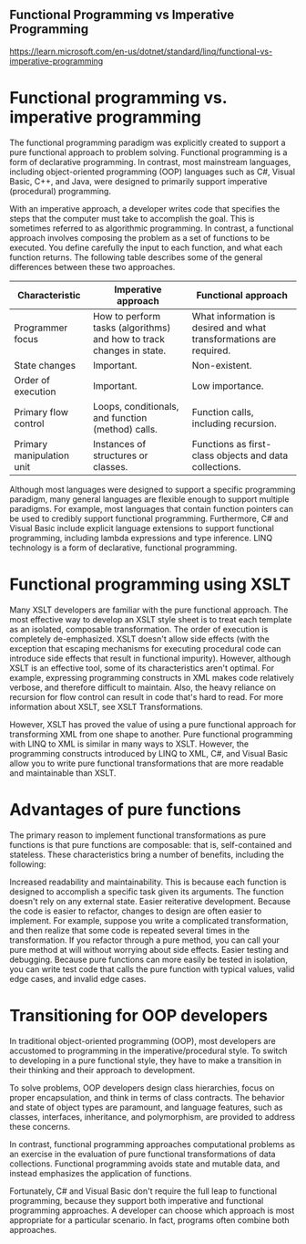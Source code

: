 ## Functional Programming vs Imperative Programming

https://learn.microsoft.com/en-us/dotnet/standard/linq/functional-vs-imperative-programming


# Functional programming vs. imperative programming
The functional programming paradigm was explicitly created to support a pure functional approach to problem solving. Functional programming is a form of declarative programming. In contrast, most mainstream languages, including object-oriented programming (OOP) languages such as C#, Visual Basic, C++, and Java, were designed to primarily support imperative (procedural) programming.

With an imperative approach, a developer writes code that specifies the steps that the computer must take to accomplish the goal. This is sometimes referred to as algorithmic programming. In contrast, a functional approach involves composing the problem as a set of functions to be executed. You define carefully the input to each function, and what each function returns. The following table describes some of the general differences between these two approaches.

|Characteristic	    | Imperative approach     |	Functional approach  |
| ------------------|-------------------------|----------------------|
|Programmer focus	  | How to perform tasks (algorithms) and how to track changes in state.	|What information is desired and what transformations are required. |
|State changes	    | Important.	            | Non-existent.         |
|Order of execution |	Important.	            | Low importance.       |
|Primary flow control |	Loops, conditionals, and function (method) calls.	| Function calls, including recursion. |
|Primary manipulation unit |Instances of structures or classes.	| Functions as first-class objects and data collections.|

Although most languages were designed to support a specific programming paradigm, many general languages are flexible enough to support multiple paradigms. For example, most languages that contain function pointers can be used to credibly support functional programming. Furthermore, C# and Visual Basic include explicit language extensions to support functional programming, including lambda expressions and type inference. LINQ technology is a form of declarative, functional programming.


# Functional programming using XSLT
Many XSLT developers are familiar with the pure functional approach. The most effective way to develop an XSLT style sheet is to treat each template as an isolated, composable transformation. The order of execution is completely de-emphasized. XSLT doesn't allow side effects (with the exception that escaping mechanisms for executing procedural code can introduce side effects that result in functional impurity). However, although XSLT is an effective tool, some of its characteristics aren't optimal. For example, expressing programming constructs in XML makes code relatively verbose, and therefore difficult to maintain. Also, the heavy reliance on recursion for flow control can result in code that's hard to read. For more information about XSLT, see XSLT Transformations.

However, XSLT has proved the value of using a pure functional approach for transforming XML from one shape to another. Pure functional programming with LINQ to XML is similar in many ways to XSLT. However, the programming constructs introduced by LINQ to XML, C#, and Visual Basic allow you to write pure functional transformations that are more readable and maintainable than XSLT.

# Advantages of pure functions
The primary reason to implement functional transformations as pure functions is that pure functions are composable: that is, self-contained and stateless. These characteristics bring a number of benefits, including the following:

Increased readability and maintainability. This is because each function is designed to accomplish a specific task given its arguments. The function doesn't rely on any external state.
Easier reiterative development. Because the code is easier to refactor, changes to design are often easier to implement. For example, suppose you write a complicated transformation, and then realize that some code is repeated several times in the transformation. If you refactor through a pure method, you can call your pure method at will without worrying about side effects.
Easier testing and debugging. Because pure functions can more easily be tested in isolation, you can write test code that calls the pure function with typical values, valid edge cases, and invalid edge cases.

# Transitioning for OOP developers
In traditional object-oriented programming (OOP), most developers are accustomed to programming in the imperative/procedural style. To switch to developing in a pure functional style, they have to make a transition in their thinking and their approach to development.

To solve problems, OOP developers design class hierarchies, focus on proper encapsulation, and think in terms of class contracts. The behavior and state of object types are paramount, and language features, such as classes, interfaces, inheritance, and polymorphism, are provided to address these concerns.

In contrast, functional programming approaches computational problems as an exercise in the evaluation of pure functional transformations of data collections. Functional programming avoids state and mutable data, and instead emphasizes the application of functions.

Fortunately, C# and Visual Basic don't require the full leap to functional programming, because they support both imperative and functional programming approaches. A developer can choose which approach is most appropriate for a particular scenario. In fact, programs often combine both approaches.
